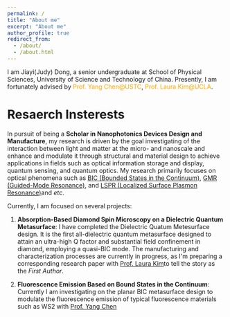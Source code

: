 ```yaml
---
permalink: /
title: "About me"
excerpt: "About me"
author_profile: true
redirect_from: 
  - /about/
  - /about.html
---
```

I am Jiayi(Judy) Dong, a senior undergraduate at <a href="http://en.physics.ustc.edu.cn/mainm.htm" style="text-decoration: none;">School of Physical Sciences</a>, <a href="https://en.ustc.edu.cn/" style="text-decoration: none;">University of Science and Technology of China</a>.
Presently, I am fortunately advised by <a href="https://faculty.ustc.edu.cn/chenyang/en/index.htm" style="text-decoration: none; color: orange;">Prof. Yang Chen@USTC</a>, <a href="https://samueli.ucla.edu/people/laura-kim/" style="text-decoration: none; color: orange;">Prof. Laura Kim@UCLA</a>.


<!--
在上面的示例中，我添加了`text-decoration: none;`到`<a>`标签的`style`属性中，以去掉链接的下划线。这将使链接文本没有下划线。您可以根据需要调整颜色和其他样式属性。
I am Yu Yao, a senior undergraduate at [School of Physical Sciences](http://en.physics.ustc.edu.cn/mainm.htm), [University of Science and Technology of China](https://en.ustc.edu.cn/).
I am fortunately advised by <a href="http://www.hfnl.ustc.edu.cn/detail?id=11337" style="color: orange; text-decoration: none;">Prof. Changgan Zeng@USTC</a>, <a href="https://physics.yale.edu/people/charles-brown" style="color: orange; text-decoration: none;">Prof. Charles Brown@Yale</a>, and <a href="https://www.physics.harvard.edu/people/facpages/hoffman" style="color: orange; text-decoration: none;">Prof. Jenny Hoffman@Harvard</a>.

This is the front page of a website that is powered by the [academicpages template](https://github.com/academicpages/academicpages.github.io) and hosted on GitHub pages. [GitHub pages](https://pages.github.com) is a free service in which websites are built and hosted from code and data stored in a GitHub repository, automatically updating when a new commit is made to the respository. This template was forked from the [Minimal Mistakes Jekyll Theme](https://mmistakes.github.io/minimal-mistakes/) created by Michael Rose, and then extended to support the kinds of content that academics have: publications, talks, teaching, a portfolio, blog posts, and a dynamically-generated CV. You can fork [this repository](https://github.com/academicpages/academicpages.github.io) right now, modify the configuration and markdown files, add your own PDFs and other content, and have your own site for free, with no ads! An older version of this template powers my own personal website at [stuartgeiger.com](http://stuartgeiger.com), which uses [this Github repository](https://github.com/staeiou/staeiou.github.io).\
-->


Resaerch Insterests
======
In pursuit of being a **Scholar in Nanophotonics Devices Design and Manufacture**, my research is driven by the goal investigating of the interaction between light and matter at the micro- and nanoscale and enhance and modulate it through structural and material design to achieve applications in fields such as optical information storage and display, quantum sensing, and quantum optics. My research primarily focuses on optical phenomena such as [BIC (Bounded States in the Continuum)](https://en.wikipedia.org/wiki/Bound_state_in_the_continuum), [GMR (Guided-Mode Resonance)](https://en.wikipedia.org/wiki/Guided-mode_resonance), and [LSPR (Localized Surface Plasmon Resonance)](https://en.wikipedia.org/wiki/Surface_plasmon_resonance)and *etc*.

Currently, I am focused on several projects:

1. **Absorption-Based Diamond Spin Microscopy on a Dielectric Quantum Metasurface**: I have completed the Dielectric Quatum Metesurface design. It is the first all-dielectric quantum metasurface designed to attain an ultra-high Q factor and substantial field confinement in diamond, employing a quasi-BIC mode. The manufacturing and characterization processes are currently in progress, as I'm preparing a corresponding research paper with [Prof. Laura Kim](https://samueli.ucla.edu/people/laura-kim/)to tell the story as the *First Author*.

2. **Fluorescence Emission Based on Bound States in the Continuum**: Currently I am investigating on the planar BIC metasurface design to modulate the fluorescence emission of typical fluorescence materials such as WS2 with [Prof. Yang Chen](https://faculty.ustc.edu.cn/chenyang/en/index.htm)






